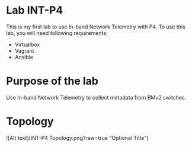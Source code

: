 # Lab INT-P4
This is my first lab to use In-band Network Telemetry with P4. To use this lab, you will need following requirements:

- Virtualbox
- Vagrant
- Ansible

# Purpose of the lab

Use In-band Network Telemetry to collect metadata from BMv2 switches. 

# Topology
![Alt text](INT-P4 Topology.png?raw=true "Optional Title")
